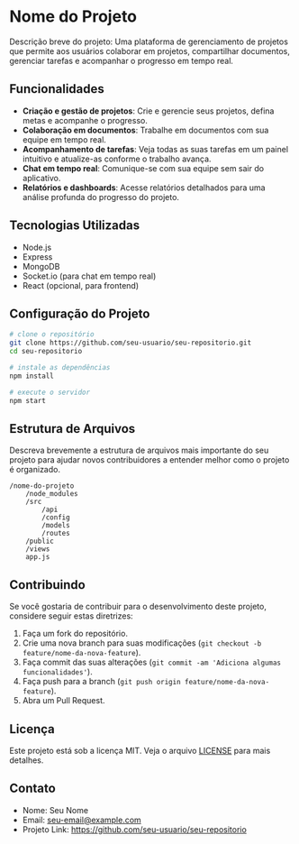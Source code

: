 
# Nome do Projeto

Descrição breve do projeto: Uma plataforma de gerenciamento de projetos que permite aos usuários colaborar em projetos, compartilhar documentos, gerenciar tarefas e acompanhar o progresso em tempo real.

## Funcionalidades

- **Criação e gestão de projetos**: Crie e gerencie seus projetos, defina metas e acompanhe o progresso.
- **Colaboração em documentos**: Trabalhe em documentos com sua equipe em tempo real.
- **Acompanhamento de tarefas**: Veja todas as suas tarefas em um painel intuitivo e atualize-as conforme o trabalho avança.
- **Chat em tempo real**: Comunique-se com sua equipe sem sair do aplicativo.
- **Relatórios e dashboards**: Acesse relatórios detalhados para uma análise profunda do progresso do projeto.

## Tecnologias Utilizadas

- Node.js
- Express
- MongoDB
- Socket.io (para chat em tempo real)
- React (opcional, para frontend)

## Configuração do Projeto

```bash
# clone o repositório
git clone https://github.com/seu-usuario/seu-repositorio.git
cd seu-repositorio

# instale as dependências
npm install

# execute o servidor
npm start
```

## Estrutura de Arquivos

Descreva brevemente a estrutura de arquivos mais importante do seu projeto para ajudar novos contribuidores a entender melhor como o projeto é organizado.

```
/nome-do-projeto
    /node_modules
    /src
        /api
        /config
        /models
        /routes
    /public
    /views
    app.js
```

## Contribuindo

Se você gostaria de contribuir para o desenvolvimento deste projeto, considere seguir estas diretrizes:

1. Faça um fork do repositório.
2. Crie uma nova branch para suas modificações (`git checkout -b feature/nome-da-nova-feature`).
3. Faça commit das suas alterações (`git commit -am 'Adiciona algumas funcionalidades'`).
4. Faça push para a branch (`git push origin feature/nome-da-nova-feature`).
5. Abra um Pull Request.

## Licença

Este projeto está sob a licença MIT. Veja o arquivo [LICENSE](LICENSE.md) para mais detalhes.

## Contato

- Nome: Seu Nome
- Email: seu-email@example.com
- Projeto Link: https://github.com/seu-usuario/seu-repositorio
